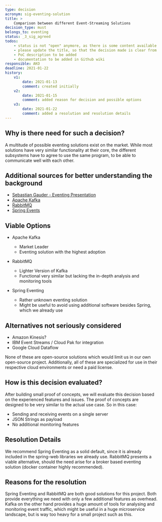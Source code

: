 ```yaml
---
type: decision
acronym: sig-eventing-solution
title: >
    Comparison between different Event-Streaming Solutions
decision_type: must
belongs_to: eventing
status: _3_sig_agreed
todos:
    - status is not "open" anymore, as there is some content available
    - please update the title, so that the decision made is clear from it
    - PoC description to be added
    - documentation to be added in Github wiki
responsible: AKO
deadline: 2021-01-22
history:
    v1:
        date: 2021-01-13
        comment: created initially
    v2:
        date: 2021-01-15
        comment: added reason for decision and possible options
    v3:
        date: 2021-01-22
        comment: added a resolution and resolution details
---
```


## Why is there need for such a decision?

A multitude of possible eventing solutions exist on the market. While most solutions have very similar
functionality at their core, the different subsystems have to agree to use the same program, to be able to 
communicate well with each other. 

## Additional sources for better understanding the background

* [Sebastian Gauder - Eventing Presentation](https://www.doag.org/formes/pubfiles/9948769/2018-NN-Sebastian_Gauder-Eventing_mit_Apache_Kafka__Haben_ist_besser_als_Brauchen-Praesentation.pdf)
* [Apache Kafka](https://kafka.apache.org/)
* [RabbitMQ](https://www.rabbitmq.com/)
* [Spring Events](https://www.baeldung.com/spring-events)

## Viable Options

* Apache Kafka
    * Market Leader
    * Eventing solution with the highest adoption

* RabbitMQ
    * Lighter Version of Kafka
    * Functional very similar but lacking the in-depth analysis and monitoring tools

* Spring Eventing
    * Rather unknown eventing solution
    * Might be useful to avoid using additional software besides Spring, which we already use 

## Alternatives not seriously considered

* Amazon Kinesis?
* IBM Event Streams / Cloud Pak for integration
* Google Cloud Dataflow

None of these are open-source solutions which would limit us in our own open-source project.
Additionally, all of these are specialized for use in their respective cloud environments or need a paid license.

## How is this decision evaluated?

After building small proof of concepts, we will evaluate this decision based on the experienced features and issues.
The proof of concepts are designed to be very similar to the actual use case. So in this case:

* Sending and receiving events on a single server
* JSON Strings as payload
* No additional monitoring features
 
## Resolution Details

We recommend Spring Eventing as a solid default, since it is already included in the spring-web libraries we already use.
RabbitMQ presents a viable alternative, should the need arise for a broker based eventing solution 
(docker container highly recommended). 

## Reasons for the resolution

Spring Eventing and RabbitMQ are both good solutions for this project. Both provide everything we need with only a 
few additional features as overhead. Kafka on the other hand provides a huge amount of tools for analysing and 
monitoring event traffic, which might be useful in a huge microservice landscape, but is way too heavy for a small 
project such as this.
